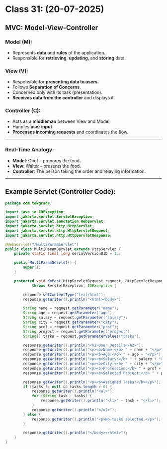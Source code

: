 # Class 31: (20-07-2025)

## MVC: Model-View-Controller

### **Model (M):**
- Represents **data** and **rules** of the application.
- Responsible for **retrieving**, **updating**, and **storing** data.

### **View (V):**
- Responsible for **presenting data to users**.
- Follows **Separation of Concerns**.
- Concerned only with its task (presentation).
- **Receives data from the controller** and displays it.

### **Controller (C):**
- Acts as a **middleman** between View and Model.
- Handles **user input**.
- **Processes incoming requests** and coordinates the flow.

---

### **Real-Time Analogy:**
- **Model**: Chef – prepares the food.
- **View**: Waiter – presents the food.
- **Controller**: The person taking the order and relaying information.

---

## Example Servlet (Controller Code):
```java
package com.tekgrads;

import java.io.IOException;
import jakarta.servlet.ServletException;
import jakarta.servlet.annotation.WebServlet;
import jakarta.servlet.http.HttpServlet;
import jakarta.servlet.http.HttpServletRequest;
import jakarta.servlet.http.HttpServletResponse;

@WebServlet("/MultiParamServlet")
public class MultiParamServlet extends HttpServlet {
    private static final long serialVersionUID = 1L;

    public MultiParamServlet() {
        super();
    }

    protected void doPost(HttpServletRequest request, HttpServletResponse response)
            throws ServletException, IOException {

        response.setContentType("text/html");
        response.getWriter().println("<html><body>");

        String name = request.getParameter("name");
        String age = request.getParameter("age");
        String salary = request.getParameter("salary");
        String city = request.getParameter("city");
        String prof = request.getParameter("prof");
        String project = request.getParameter("project");
        String[] tasks = request.getParameterValues("tasks");

        response.getWriter().println("<h2>User Details</h2>");
        response.getWriter().println("<p><b>Name:</b> " + name + "</p>");
        response.getWriter().println("<p><b>Age:</b> " + age + "</p>");
        response.getWriter().println("<p><b>Salary:</b> " + salary + "</p>");
        response.getWriter().println("<p><b>City:</b> " + city + "</p>");
        response.getWriter().println("<p><b>Profession:</b> " + prof + "</p>");
        response.getWriter().println("<p><b>Selected Project:</b> " + project + "</p>");

        response.getWriter().println("<p><b>Assigned Tasks:</b></p>");
        if (tasks != null && tasks.length > 0) {
            response.getWriter().println("<ul>");
            for (String task : tasks) {
                response.getWriter().println("<li>" + task + "</li>");
            }
            response.getWriter().println("</ul>");
        } else {
            response.getWriter().println("<p>No tasks selected.</p>");
        }

        response.getWriter().println("</body></html>");
    }
}
